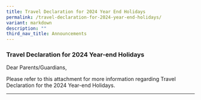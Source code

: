 ```yaml
---
title: Travel Declaration for 2024 Year End Holidays
permalink: /travel-declaration-for-2024-year-end-holidays/
variant: markdown
description: ""
third_nav_title: Announcements
---
```

### Travel Declaration for 2024 Year-end Holidays

Dear Parents/Guardians,

Please refer to this attachment for more information regarding Travel Declaration for the 2024 Year-end Holidays. 

<hr>